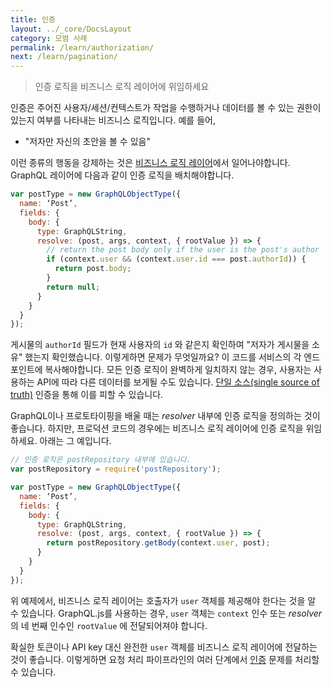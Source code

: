 ```yaml
---
title: 인증
layout: ../_core/DocsLayout
category: 모범 사례
permalink: /learn/authorization/
next: /learn/pagination/
---
```


> 인증 로직을 비즈니스 로직 레이어에 위임하세요

인증은 주어진 사용자/세션/컨텍스트가 작업을 수행하거나 데이터를 볼 수 있는 권한이 있는지 여부를 나타내는 비즈니스 로직입니다. 예를 들어,

* "저자만 자신의 초안을 볼 수 있음"

이런 종류의 행동을 강제하는 것은 [비즈니스 로직 레이어](/learn/thinking-in-graphs/#비즈니스-로직-레이어)에서 일어나야합니다. GraphQL 레이어에 다음과 같이 인증 로직을 배치해야합니다.

```javascript
var postType = new GraphQLObjectType({
  name: ‘Post’,
  fields: {
    body: {
      type: GraphQLString,
      resolve: (post, args, context, { rootValue }) => {
        // return the post body only if the user is the post's author
        if (context.user && (context.user.id === post.authorId)) {
          return post.body;
        }
        return null;
      }
    }
  }
});
```

게시물의 `authorId` 필드가 현재 사용자의 `id` 와 같은지 확인하여 "저자가 게시물을 소유" 했는지 확인했습니다. 이렇게하면 문제가 무엇일까요? 이 코드를 서비스의 각 엔드포인트에 복사해야합니다. 모든 인증 로직이 완벽하게 일치하지 않는 경우, 사용자는 사용하는 API에 따라 다른 데이터를 보게될 수도 있습니다. [단일 소스(single source of truth)](/learn/thinking-in-graphs/#비즈니스-로직-레이어) 인증을 통해 이를 피할 수 있습니다.

GraphQL이나 프로토타이핑을 배울 때는 *resolver* 내부에 인증 로직을 정의하는 것이 좋습니다. 하지만, 프로덕션 코드의 경우에는 비즈니스 로직 레이어에 인증 로직을 위임하세요. 아래는 그 예입니다.

```javascript
// 인증 로직은 postRepository 내부에 있습니다.
var postRepository = require('postRepository');

var postType = new GraphQLObjectType({
  name: ‘Post’,
  fields: {
    body: {
      type: GraphQLString,
      resolve: (post, args, context, { rootValue }) => {
        return postRepository.getBody(context.user, post);
      }
    }
  }
});
```

위 예제에서, 비즈니스 로직 레이어는 호출자가 `user` 객체를 제공해야 한다는 것을 알 수 있습니다. GraphQL.js를 사용하는 경우, `user` 객체는 `context` 인수 또는 *resolver* 의 네 번째 인수인 `rootValue` 에 전달되어져야 합니다.

확실한 토큰이나 API key 대신 완전한 `user` 객체를 비즈니스 로직 레이어에 전달하는 것이 좋습니다. 이렇게하면 요청 처리 파이프라인의 여러 단계에서 [인증](/graphql-js/authentication-and-express-middleware/) 문제를 처리할 수 ​​있습니다.
